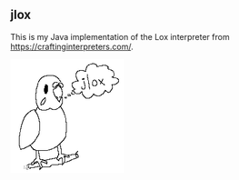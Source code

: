 ## jlox

This is my Java implementation of the Lox interpreter from https://craftinginterpreters.com/.

![jlox bird](jloxbird.gif)